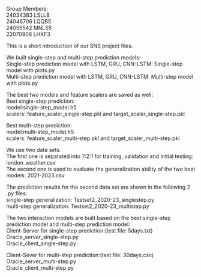 Group Members:  
24034383 LSLL8  
24046706 LQQB5  
24055542 MNLS5  
22070906 LHXF3

This is a short introduction of our SNS project files.

We built single-step and multi-step prediction models:  
Single-step prediction model with LSTM, GRU, CNN-LSTM: Single-step model with plots.py      
Multi-step prediction model with LSTM, GRU, CNN-LSTM: Multi-step model with plots.py

The best two models and feature scalers are saved as well:  
Best single-step prediction:  
model:single-step_model.h5  
scalers: feature_scaler_single-step.pkl and target_scaler_single-step.pkl

Best multi-step prediction:  
model:multi-step_model.h5  
scalers: feature_scaler_multi-step.pkl and target_scaler_multi-step.pkl

We use two data sets.   
The first one is separated into 7:2:1 for training, validation and initial testing: london_weather.csv  
The second one is used to evaluate the generalization ability of the two best models: 2021-2023.csv

The prediction results for the second data set are shown in the following 2 .py files:  
single-step generalization: Testset2_2020-23_singlestep.py  
multi-step generalization: Testset2_2020-23_multistep.py

The two interaction models are built based on the best single-step prediction model and multi-step prediction model:  
Client-Server for single-step prediction:(test file: 5days.txt)    
Oracle_server_single-step.py  
Oracle_client_single-step.py  

Client-Sever for multi-step prediction:(test file: 30days.csv)  
Oracle_server_multi-step.py  
Oracle_client_multi-step.py  


